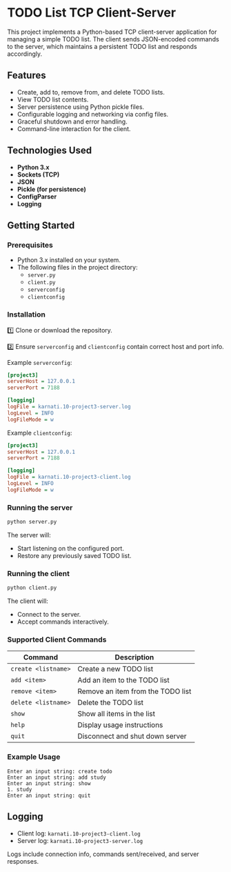 # TODO List TCP Client-Server

This project implements a Python-based TCP client-server application for managing a simple TODO list. The client sends JSON-encoded commands to the server, which maintains a persistent TODO list and responds accordingly.

## Features

- Create, add to, remove from, and delete TODO lists.
- View TODO list contents.
- Server persistence using Python pickle files.
- Configurable logging and networking via config files.
- Graceful shutdown and error handling.
- Command-line interaction for the client.

## Technologies Used

- **Python 3.x**
- **Sockets (TCP)**
- **JSON**
- **Pickle (for persistence)**
- **ConfigParser**
- **Logging**

## Getting Started

### Prerequisites

- Python 3.x installed on your system.
- The following files in the project directory:
  - `server.py`
  - `client.py`
  - `serverconfig`
  - `clientconfig`

### Installation

1️⃣ Clone or download the repository.

2️⃣ Ensure `serverconfig` and `clientconfig` contain correct host and port info.

Example `serverconfig`:
```ini
[project3]
serverHost = 127.0.0.1
serverPort = 7188

[logging]
logFile = karnati.10-project3-server.log
logLevel = INFO
logFileMode = w
```

Example `clientconfig`:
```ini
[project3]
serverHost = 127.0.0.1
serverPort = 7188

[logging]
logFile = karnati.10-project3-client.log
logLevel = INFO
logFileMode = w
```

### Running the server

```bash
python server.py
```

The server will:
- Start listening on the configured port.
- Restore any previously saved TODO list.

### Running the client

```bash
python client.py
```

The client will:
- Connect to the server.
- Accept commands interactively.

### Supported Client Commands

| Command | Description |
|----------|-------------|
| `create <listname>` | Create a new TODO list |
| `add <item>` | Add an item to the TODO list |
| `remove <item>` | Remove an item from the TODO list |
| `delete <listname>` | Delete the TODO list |
| `show` | Show all items in the list |
| `help` | Display usage instructions |
| `quit` | Disconnect and shut down server |

### Example Usage

```plaintext
Enter an input string: create todo
Enter an input string: add study
Enter an input string: show
1. study
Enter an input string: quit
```

## Logging

- Client log: `karnati.10-project3-client.log`
- Server log: `karnati.10-project3-server.log`

Logs include connection info, commands sent/received, and server responses.
